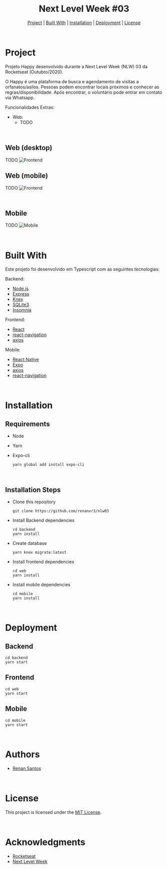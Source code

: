 <h1 align="center">
  Next Level Week #03
</h1>

<p align="center">
  <a href="#project">Project</a>   |   
  <a href="#built-with">Built With</a>   |   
  <a href="#installation">Installation</a>   |   
  <a href="#deployment">Deployment</a>   |   
  <a href="#license">License</a>
</p>

<br>

# Project

Projeto Happy desenvolvido durante a Next Level Week (NLW) 03 da Rocketseat (Outubro/2020).

O Happy é uma plataforma de busca e agendamento de visitas a orfanatos/asilos. Pessoas podem encontrar locais próximos e conhecer as regras/disponibilidade. Após encontrar, o voluntário pode entrar em contato via Whatsapp.

Funcionalidades Extras:

- Web:
  - TODO

<br>

## Web (desktop)

TODO
![Frontend](./assets/web/web-desktop.gif)

## Web (mobile)

TODO
![Frontend](./assets/web/web-phone.gif)

<br>

## Mobile

<!---<img src="./assets/mobile/mobile.gif" height="500"> --->

TODO
![Mobile](./assets/mobile/mobile.gif)

<br>

# Built With

Este projeto foi desenvolvido em Typescript com as seguintes tecnologias:

Backend:

- [Node.js](https://nodejs.org/en/)
- [Express](https://www.npmjs.com/package/express)
- [Knex](http://knexjs.org/)
- [SQLite3](https://www.npmjs.com/package/sqlite3)
- [Insomnia](https://insomnia.rest/download/)

Frontend:

- [React](https://reactjs.org/)
- [react-navigation](https://reactnavigation.org/docs/getting-started)
- [axios](https://www.npmjs.com/package/axios)

Mobile:

- [React Native](https://facebook.github.io/react-native/)
- [Expo](https://expo.io/)
- [axios](https://www.npmjs.com/package/axios)
- [react-navigation](https://reactnavigation.org/docs/getting-started)

<br>

# Installation

## Requirements

- Node
- Yarn
- Expo-cli

  ```
  yarn global add install expo-cli
  ```

<br>

## Installation Steps

- Clone this repository

  ```
  git clone https://github.com/renanxr3/nlw03
  ```

- Install Backend dependencies

  ```
  cd backend
  yarn install
  ```

- Create database

  ```
  yarn knex migrate:latest
  ```

- Install frontend dependencies

  ```
  cd web
  yarn install
  ```

- Install mobile dependencies

  ```
  cd mobile
  yarn install
  ```

<br>

# Deployment

## Backend

```
cd backend
yarn start
```

## Frontend

```
cd web
yarn start
```

## Mobile

```
cd mobile
yarn start
```

<br/>

# Authors

- [Renan Santos](https://github.com/renanxr3)

<br/>

# License

This project is licensed under the [MIT License](LICENSE.md).

<br/>

# Acknowledgments

- [Rocketseat](https://rocketseat.com.br/)
- [Next Level Week](https://nextlevelweek.com/)
